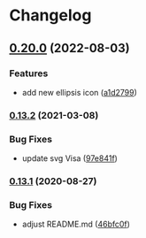 # Changelog

## [0.20.0](https://www.github.com/pagarme/emblematic-icons/compare/v0.19.0...v0.20.0) (2022-08-03)


### Features

* add new ellipsis icon ([a1d2799](https://www.github.com/pagarme/emblematic-icons/commit/a1d2799dc4ea325f2b2f47d4b13b400b250aae08))

### [0.13.2](https://www.github.com/pagarme/emblematic-icons/compare/v0.13.1...v0.13.2) (2021-03-08)


### Bug Fixes

* update svg Visa ([97e841f](https://www.github.com/pagarme/emblematic-icons/commit/97e841f377f5130900a0c368aaf2b7f22c0b2b46))

### [0.13.1](https://www.github.com/pagarme/emblematic-icons/compare/v0.13.0...v0.13.1) (2020-08-27)


### Bug Fixes

* adjust README.md ([46bfc0f](https://www.github.com/pagarme/emblematic-icons/commit/46bfc0f4dcff7e453028761a5e0f0821ac10a20a))
